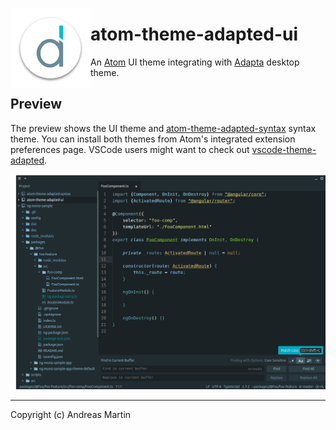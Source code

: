 <img src="https://github.com/about-code/atom-theme-adapted-ui/blob/master/images/logo.png" alt="Logo" align="left"/></div>


# atom-theme-adapted-ui

An [Atom](https://atom.io) UI theme integrating with [Adapta](https://github.com/adapta-project) desktop theme.


## Preview

The preview shows the UI theme and [atom-theme-adapted-syntax](https://github.com/about-code/atom-theme-adapted-syntax) syntax theme.
You can install both themes from Atom's integrated extension preferences page. VSCode users might want to check out [vscode-theme-adapted](https://github.com/about-code/vscode-theme-adapted).


![Preview](https://github.com/about-code/atom-theme-adapted-ui/raw/master/images/preview.png)

----

Copyright (c) Andreas Martin
